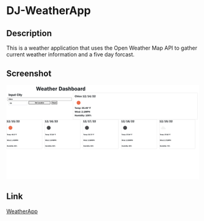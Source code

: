 # DJ-WeatherApp
## Description
This is a weather application that uses the Open Weather Map API to gather current weather information and a five day forcast.
## Screenshot
![Screenshot of website](./screenshot.png)
## Link
[WeatherApp](https://dantallope.github.io/DJ-WeatherApp/)